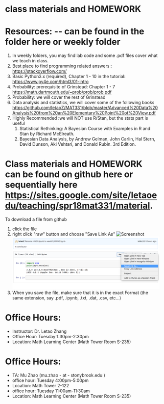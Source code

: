 # class materials and HOMEWORK 

# Resources: -- can be found in the folder here or weekly folder
1. In weekly folders, you may find lab code and some .pdf files cover what we teach in class.
1. Best place to find programming related answers : https://stackoverflow.com/
1. Basic Python3.x (required), Chapter 1 - 10 in the tutorial: https://www.py4e.com/html3/01-intro
1. Probability: prerequisite of Grinstead: Chapter 1 - 7 https://math.dartmouth.edu/~prob/prob/prob.pdf
1. Probability: we will cover the rest of Grinstead
1. Data analysis and statistics, we will cover some of the following books  https://github.com/letaoZ/MAT331/blob/master/Advanced%20Data%20Analysis%20from%20an%20Elementary%20Point%20of%20View.pdf
1. Highly Recommended :we will NOT use R/Stan, but the stats part is useful
    1. Statistical Rethinking: A Bayesian Course with Examples in R and Stan by Richard McElreath.
    1. Bayesian Data Analysis, by Andrew Gelman, John Carlin, Hal Stern, David Dunson, Aki Vehtari, and Donald Rubin. 3rd Edition.
    
    
# Class materials and HOMEWORK can be found on github here or sequentially here  https://sites.google.com/site/letaoedu/teaching/spr18mat331/material. 

To download a file from github
1. click the file
1. right click "raw" button and choose "Save Link As" ![Screenshot](1.png) ![Screenshot](2.png)
1. When you save the file, make sure that it is in the exact Format (the same extension, say .pdf, .ipynb, .txt, .dat, .csv, etc...)


# Office Hours:
* Instructor: Dr. Letao Zhang 
* Office Hour: Tuesday 1:30pm-2:30pm
* Location: Math Learning Center (Math Tower Room S-235)

# Office Hours:
* TA:  Mu Zhao (mu.zhao - at - stonybrook.edu )
* office hour: Tuesday 4:00pm-5:00pm 
* Location: Math Tower 2-122
* office hour: Tuesday 11:00am-11:30am
* Location: Math Learning Center (Math Tower Room S-235)
